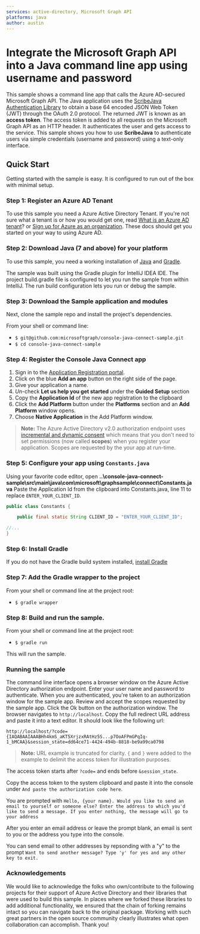 ```yaml
---
services: active-directory, Microsoft Graph API
platforms: java
author: austin
---
```


# Integrate the Microsoft Graph API into a Java command line app using username and password

This sample shows a command line app that calls the Azure AD-secured Microsoft Graph API.
The Java application uses the [ScribeJava Authentication Library](https://github.com/scribejava/scribejava) to obtain a
base 64 encoded JSON Web Token (JWT) through the OAuth 2.0 protocol. The returned JWT is known as an **access token**.
The access token is added to all requests on the Microsoft Graph API as an HTTP header. It authenticates the user and gets access to the service.
This sample shows you how to use **ScribeJava** to authenticate users via simple credentials (username and password)
using a text-only interface.

## Quick Start

Getting started with the sample is easy. It is configured to run out of the box with minimal setup.

### Step 1: Register an Azure AD Tenant

To use this sample you need a Azure Active Directory Tenant. If you're not sure what a tenant
is or how you would get one, read [What is an Azure AD tenant](http://technet.microsoft.com/library/jj573650.aspx)? or [Sign up for Azure as an organization](http://azure.microsoft.com/documentation/articles/sign-up-organization/). These docs should get you started on your way to using Azure AD.


### Step 2: Download Java (7 and above) for your platform 

To use this sample, you need a working installation of [Java](http://www.oracle.com/technetwork/java/javase/downloads/index.html) and [Gradle](https://gradle.org/).

The sample was built using the Gradle plugin for IntelliJ IDEA IDE. The project build.gradle file is configured
to let you run the sample from within IntelliJ. The run build configuration lets you run or debug the sample.


### Step 3: Download the Sample application and modules

Next, clone the sample repo and install the project's dependencies.

From your shell or command line:

* `$ git@github.com:microsoftgraph/console-java-connect-sample.git`
* `$ cd console-java-connect-sample`

### Step 4: Register the Console Java Connect app


1. Sign in to the [Application Registration portal](https://apps.dev.microsoft.com).
3. Click on the blue **Add an app** button on the right side of the page.
4. Give your application a name.
4. _Un_-check **Let us help you get started** under the **Guided Setup** section
4. Copy the **Application Id** of the new app registration to the clipboard
5. Click the **Add Platform** button under the **Platforms** section and an **Add Platform** window opens.
6. Choose **Native Application** in the Add Platform window.

> **Note:** The Azure Active Directory v2.0 authorization endpoint uses [incremental and dynamic consent](https://docs.microsoft.com/en-us/azure/active-directory/develop/active-directory-v2-compare#incremental-and-dynamic-consent)
> which means that you don't need to set permissions (now called **scopes**) when you register your application. Scopes are requested by the
> your app at run-time.

### Step 5: Configure your app using `Constants.java`

Using your favorite code editor, open **..\console-java-connect-sample\src\main\java\com\microsoft\graphsample\connect\Constants.java**
Paste the Application Id from the clipboard into Constants.java, line 11 to replace `ENTER_YOUR_CLIENT_ID`.

```java
public class Constants {

    public final static String CLIENT_ID = "ENTER_YOUR_CLIENT_ID";

//...
}
```
### Step 6: Install Gradle
If you do not have the Gradle build system installed, [install Gradle](https://docs.gradle.org/4.6/userguide/installation.html)

### Step 7: Add the Gradle wrapper to the project

From your shell or command line at the project root:

* `$ gradle wrapper`

### Step 8: Build and run the sample.

From your shell or command line at the project root:

* `$ gradle run`

This will run the sample.


### Running the sample

The command line interface opens a browser window on the Azure Active Directory authorization endpoint. Enter your
user name and password to authenticate. When you are authenticated, you're taken to an authorization window for the sample
app. Review and accept the scopes requested by the sample app. Click the Ok button on the authorization window. The browser navigates
to `http://localhost`. Copy the full redirect URL address and paste it into a text editor.  It should look like the following url:

```
http://localhost/?code={IAQABAAIAAABHh4kmS_aKT5XrjzxRAtHz5S...p7OoAFPmGPqIq-1_bMCAA}&session_state=dd64ce71-4424-494b-8818-be9a99ca0798
```
> **Note:** URL example is truncated for clarity. `{` and `}` were added to the example to delimit the access token for illustration purposes.

The access token starts after `?code=` and ends before `&session_state`.

Copy the access token to the system clipboard and paste it into the console under `And paste the authorization code here`.

You are prompted with `Hello, {your name}. Would you like to send an email to yourself or someone else?
                       Enter the address to which you'd like to send a message. If you enter nothing, the message will go to your address`

After you enter an email address or leave the prompt blank, an email is sent to you or the address you type into the console.

You can send email to other addresses by repsonding with a "y" to the prompt `Want to send another message? Type 'y' for yes and any other key to exit.`

### Acknowledgements

We would like to acknowledge the folks who own/contribute to the following projects for their support of Azure Active Directory and their libraries that were used to build this sample. In places where we forked these libraries to add additional functionality, we ensured that the chain of forking remains intact so you can navigate back to the original package. Working with such great partners in the open source community clearly illustrates what open collaboration can accomplish. Thank you!


